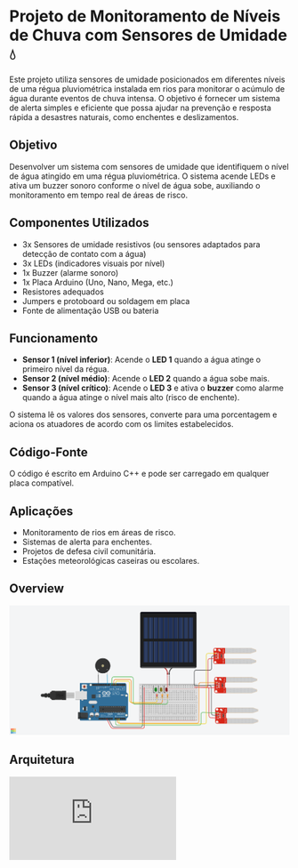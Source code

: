 # Projeto de Monitoramento de Níveis de Chuva com Sensores de Umidade 💧

Este projeto utiliza sensores de umidade posicionados em diferentes níveis de uma régua pluviométrica instalada em rios para monitorar o acúmulo de água durante eventos de chuva intensa. O objetivo é fornecer um sistema de alerta simples e eficiente que possa ajudar na prevenção e resposta rápida a desastres naturais, como enchentes e deslizamentos.

## Objetivo

Desenvolver um sistema com sensores de umidade que identifiquem o nível de água atingido em uma régua pluviométrica. O sistema acende LEDs e ativa um buzzer sonoro conforme o nível de água sobe, auxiliando o monitoramento em tempo real de áreas de risco.

## Componentes Utilizados

- 3x Sensores de umidade resistivos (ou sensores adaptados para detecção de contato com a água)
- 3x LEDs (indicadores visuais por nível)
- 1x Buzzer (alarme sonoro)
- 1x Placa Arduino (Uno, Nano, Mega, etc.)
- Resistores adequados
- Jumpers e protoboard ou soldagem em placa
- Fonte de alimentação USB ou bateria

## Funcionamento

- **Sensor 1 (nível inferior)**: Acende o **LED 1** quando a água atinge o primeiro nível da régua.
- **Sensor 2 (nível médio)**: Acende o **LED 2** quando a água sobe mais.
- **Sensor 3 (nível crítico)**: Acende o **LED 3** e ativa o **buzzer** como alarme quando a água atinge o nível mais alto (risco de enchente).

O sistema lê os valores dos sensores, converte para uma porcentagem e aciona os atuadores de acordo com os limites estabelecidos.

## Código-Fonte

O código é escrito em Arduino C++ e pode ser carregado em qualquer placa compatível.

## Aplicações
- Monitoramento de rios em áreas de risco.
- Sistemas de alerta para enchentes.
- Projetos de defesa civil comunitária.
- Estações meteorológicas caseiras ou escolares.

## Overview

![Overview](https://github.com/sthrmzy/Rain-Gauge-Arduino-Uno-R3/blob/main/src/RainGauge.png)

## Arquitetura

![architecture](https://github.com/sthrmzy/Rain-Gauge-Arduino-Uno-R3/blob/main/R%C3%A9gua%20Pluviom%C3%A9trica.pdf)
